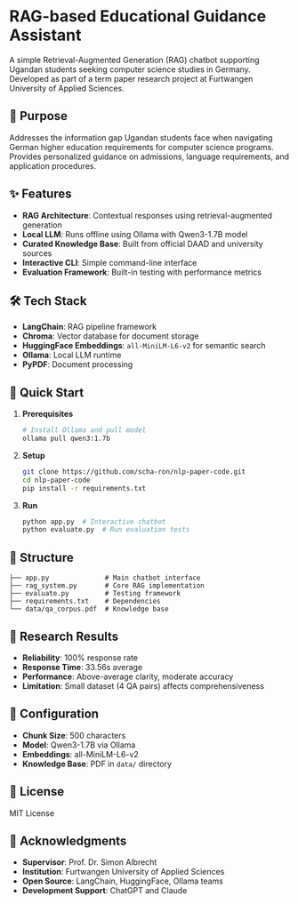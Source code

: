 # RAG-based Educational Guidance Assistant

A simple Retrieval-Augmented Generation (RAG) chatbot supporting Ugandan students seeking computer science studies in Germany. Developed as part of a term paper research project at Furtwangen University of Applied Sciences.

## 🎯 Purpose

Addresses the information gap Ugandan students face when navigating German higher education requirements for computer science programs. Provides personalized guidance on admissions, language requirements, and application procedures.

## ✨ Features

- **RAG Architecture**: Contextual responses using retrieval-augmented generation
- **Local LLM**: Runs offline using Ollama with Qwen3-1.7B model
- **Curated Knowledge Base**: Built from official DAAD and university sources
- **Interactive CLI**: Simple command-line interface
- **Evaluation Framework**: Built-in testing with performance metrics

## 🛠 Tech Stack

- **LangChain**: RAG pipeline framework
- **Chroma**: Vector database for document storage
- **HuggingFace Embeddings**: `all-MiniLM-L6-v2` for semantic search
- **Ollama**: Local LLM runtime
- **PyPDF**: Document processing

## 🚀 Quick Start

1. **Prerequisites**
   ```bash
   # Install Ollama and pull model
   ollama pull qwen3:1.7b
   ```

2. **Setup**
   ```bash
   git clone https://github.com/scha-ron/nlp-paper-code.git
   cd nlp-paper-code
   pip install -r requirements.txt
   ```

3. **Run**
   ```bash
   python app.py  # Interactive chatbot
   python evaluate.py  # Run evaluation tests
   ```

## 📁 Structure

```
├── app.py              # Main chatbot interface
├── rag_system.py       # Core RAG implementation
├── evaluate.py         # Testing framework
├── requirements.txt    # Dependencies
└── data/qa_corpus.pdf  # Knowledge base
```

## 🔬 Research Results

- **Reliability**: 100% response rate
- **Response Time**: 33.56s average
- **Performance**: Above-average clarity, moderate accuracy
- **Limitation**: Small dataset (4 QA pairs) affects comprehensiveness

## 🔧 Configuration

- **Chunk Size**: 500 characters
- **Model**: Qwen3-1.7B via Ollama
- **Embeddings**: all-MiniLM-L6-v2
- **Knowledge Base**: PDF in `data/` directory

## 📄 License

MIT License

## 🙏 Acknowledgments

- **Supervisor**: Prof. Dr. Simon Albrecht
- **Institution**: Furtwangen University of Applied Sciences
- **Open Source**: LangChain, HuggingFace, Ollama teams
- **Development Support**: ChatGPT and Claude


